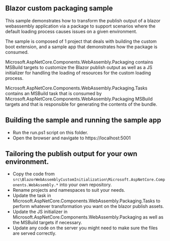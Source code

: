 ## Blazor custom packaging sample

This sample demonstrates how to transform the publish output of a blazor webassembly application via a package to support scenarios where the default loading process causes issues on a given environment.

The sample is composed of 1 project that deals with building the custom boot extension, and a sample app that demonstrates how the package is consumed.

Microsoft.AspNetCore.Components.WebAssembly.Packaging contains MSBuild targets to customize the Blazor publish output as well as a JS initializer for handling the loading of resources for the custom loading process.

Microsoft.AspNetCore.Components.WebAssembly.Packaging.Tasks contains an MSBuild task that is consumed by Microsoft.AspNetCore.Components.WebAssembly.Packaging MSBuild targets and that is responsible for generating the contents of the bundle.

## Building the sample and running the sample app
* Run the run.ps1 script on this folder.
* Open the browser and navigate to https://localhost:5001

## Tailoring the publish output for your own environment.
* Copy the code from `src\BlazorWebAssemblyCustomInitialization\Microsoft.AspNetCore.Components.WebAssembly.*` into your own repository.
* Rename projects and namespaces to suit your needs.
* Update the task in Microsoft.AspNetCore.Components.WebAssembly.Packaging.Tasks to perform whatever transformation you want on the blazor publish assets.
* Update the JS initializer in Microsoft.AspNetCore.Components.WebAssembly.Packaging as well as the MSBuild targets if necessary.
* Update any code on the server you might need to make sure the files are served correctly.
